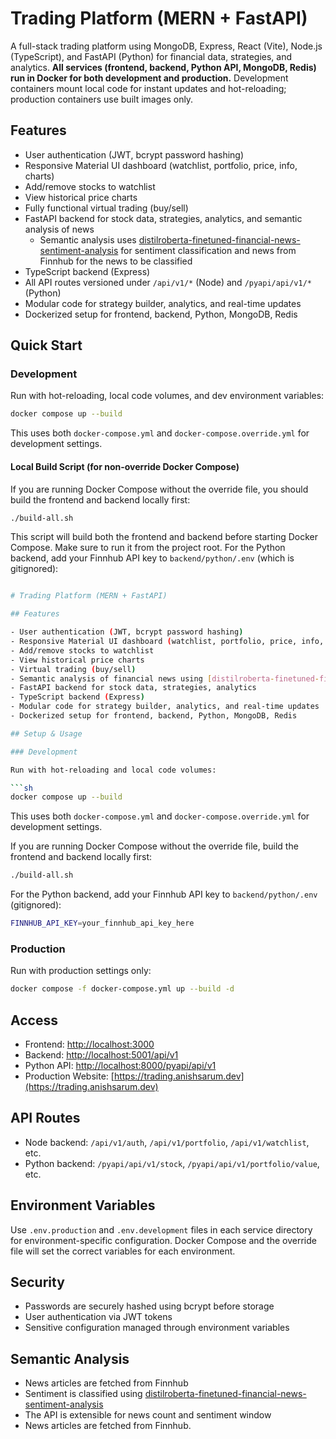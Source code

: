 # Trading Platform (MERN + FastAPI)

A full-stack trading platform using MongoDB, Express, React (Vite), Node.js (TypeScript), and FastAPI (Python) for financial data, strategies, and analytics. **All services (frontend, backend, Python API, MongoDB, Redis) run in Docker for both development and production.**
Development containers mount local code for instant updates and hot-reloading; production containers use built images only.



## Features

- User authentication (JWT, bcrypt password hashing)
- Responsive Material UI dashboard (watchlist, portfolio, price, info, charts)
- Add/remove stocks to watchlist
- View historical price charts
- Fully functional virtual trading (buy/sell)
- FastAPI backend for stock data, strategies, analytics, and semantic analysis of news
  - Semantic analysis uses [distilroberta-finetuned-financial-news-sentiment-analysis](https://huggingface.co/mrm8488/distilroberta-finetuned-financial-news-sentiment-analysis) for sentiment classification and news from Finnhub for the news to be classified
- TypeScript backend (Express)
- All API routes versioned under `/api/v1/*` (Node) and `/pyapi/api/v1/*` (Python)
- Modular code for strategy builder, analytics, and real-time updates
- Dockerized setup for frontend, backend, Python, MongoDB, Redis



## Quick Start

### Development

Run with hot-reloading, local code volumes, and dev environment variables:

```sh
docker compose up --build
```

This uses both `docker-compose.yml` and `docker-compose.override.yml` for development settings.

#### Local Build Script (for non-override Docker Compose)

If you are running Docker Compose without the override file, you should build the frontend and backend locally first:

```sh
./build-all.sh
```

This script will build both the frontend and backend before starting Docker Compose. Make sure to run it from the project root.
For the Python backend, add your Finnhub API key to `backend/python/.env` (which is gitignored):

```sh

# Trading Platform (MERN + FastAPI)

## Features

- User authentication (JWT, bcrypt password hashing)
- Responsive Material UI dashboard (watchlist, portfolio, price, info, charts)
- Add/remove stocks to watchlist
- View historical price charts
- Virtual trading (buy/sell)
- Semantic analysis of financial news using [distilroberta-finetuned-financial-news-sentiment-analysis](https://huggingface.co/mrm8488/distilroberta-finetuned-financial-news-sentiment-analysis)
- FastAPI backend for stock data, strategies, analytics
- TypeScript backend (Express)
- Modular code for strategy builder, analytics, and real-time updates
- Dockerized setup for frontend, backend, Python, MongoDB, Redis

## Setup & Usage

### Development

Run with hot-reloading and local code volumes:

```sh
docker compose up --build
```

This uses both `docker-compose.yml` and `docker-compose.override.yml` for development settings.

If you are running Docker Compose without the override file, build the frontend and backend locally first:

```sh
./build-all.sh
```

For the Python backend, add your Finnhub API key to `backend/python/.env` (gitignored):

```sh
FINNHUB_API_KEY=your_finnhub_api_key_here
```

### Production

Run with production settings only:

```sh
docker compose -f docker-compose.yml up --build -d
```

## Access

- Frontend: [http://localhost:3000](http://localhost:3000)
- Backend: [http://localhost:5001/api/v1](http://localhost:5001/api/v1)
- Python API: [http://localhost:8000/pyapi/api/v1](http://localhost:8000/pyapi/api/v1)
- Production Website: [https://trading.anishsarum.dev](https://trading.anishsarum.dev)

## API Routes

- Node backend: `/api/v1/auth`, `/api/v1/portfolio`, `/api/v1/watchlist`, etc.
- Python backend: `/pyapi/api/v1/stock`, `/pyapi/api/v1/portfolio/value`, etc.

## Environment Variables

Use `.env.production` and `.env.development` files in each service directory for environment-specific configuration. Docker Compose and the override file will set the correct variables for each environment.

## Security

- Passwords are securely hashed using bcrypt before storage
- User authentication via JWT tokens
- Sensitive configuration managed through environment variables

## Semantic Analysis

- News articles are fetched from Finnhub
- Sentiment is classified using [distilroberta-finetuned-financial-news-sentiment-analysis](https://huggingface.co/mrm8488/distilroberta-finetuned-financial-news-sentiment-analysis)
- The API is extensible for news count and sentiment window
- News articles are fetched from Finnhub.
